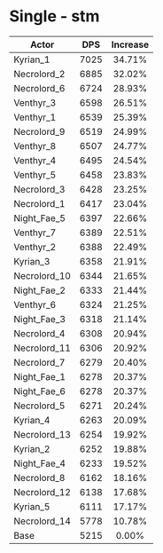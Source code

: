 # Single - stm
| Actor | DPS | Increase |
|---|:---:|:---:|
|Kyrian_1|7025|34.71%|
|Necrolord_2|6885|32.02%|
|Necrolord_6|6724|28.93%|
|Venthyr_3|6598|26.51%|
|Venthyr_1|6539|25.39%|
|Necrolord_9|6519|24.99%|
|Venthyr_8|6507|24.77%|
|Venthyr_4|6495|24.54%|
|Venthyr_5|6458|23.83%|
|Necrolord_3|6428|23.25%|
|Necrolord_1|6417|23.04%|
|Night_Fae_5|6397|22.66%|
|Venthyr_7|6389|22.51%|
|Venthyr_2|6388|22.49%|
|Kyrian_3|6358|21.91%|
|Necrolord_10|6344|21.65%|
|Night_Fae_2|6333|21.44%|
|Venthyr_6|6324|21.25%|
|Night_Fae_3|6318|21.14%|
|Necrolord_4|6308|20.94%|
|Necrolord_11|6306|20.92%|
|Necrolord_7|6279|20.40%|
|Night_Fae_1|6278|20.37%|
|Night_Fae_6|6278|20.37%|
|Necrolord_5|6271|20.24%|
|Kyrian_4|6263|20.09%|
|Necrolord_13|6254|19.92%|
|Kyrian_2|6252|19.88%|
|Night_Fae_4|6233|19.52%|
|Necrolord_8|6162|18.16%|
|Necrolord_12|6138|17.68%|
|Kyrian_5|6111|17.17%|
|Necrolord_14|5778|10.78%|
|Base|5215|0.00%|
